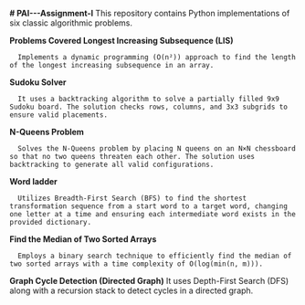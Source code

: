 **# PAI---Assignment-I**
This repository contains Python implementations of six classic algorithmic problems. 

**Problems Covered
Longest Increasing Subsequence (LIS)**
     
      Implements a dynamic programming (O(n²)) approach to find the length of the longest increasing subsequence in an array.
      
**Sudoku Solver**
     
      It uses a backtracking algorithm to solve a partially filled 9x9 Sudoku board. The solution checks rows, columns, and 3x3 subgrids to ensure valid placements.
      
**N-Queens Problem**
     
      Solves the N-Queens problem by placing N queens on an N×N chessboard so that no two queens threaten each other. The solution uses backtracking to generate all valid configurations.
      
**Word ladder**
      
      Utilizes Breadth-First Search (BFS) to find the shortest transformation sequence from a start word to a target word, changing one letter at a time and ensuring each intermediate word exists in the provided dictionary.
      
**Find the Median of Two Sorted Arrays**
     
      Employs a binary search technique to efficiently find the median of two sorted arrays with a time complexity of O(log(min(n, m))).
      
**Graph Cycle Detection (Directed Graph)**
      It uses Depth-First Search (DFS) along with a recursion stack to detect cycles in a directed graph.
